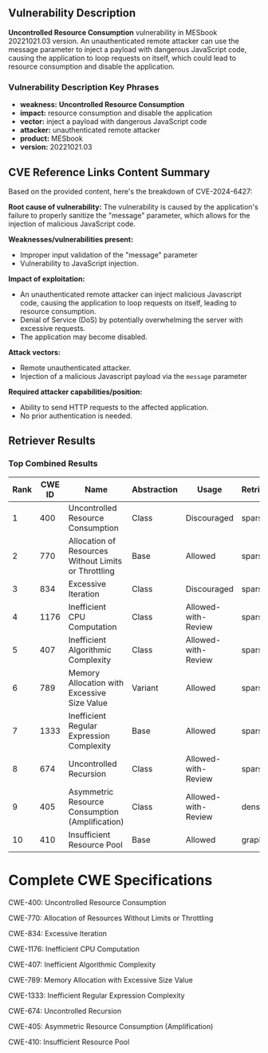 ## Vulnerability Description
**Uncontrolled Resource Consumption** vulnerability in MESbook 20221021.03 version. An unauthenticated remote attacker can use the message parameter to inject a payload with dangerous JavaScript code, causing the application to loop requests on itself, which could lead to resource consumption and disable the application.

### Vulnerability Description Key Phrases
- **weakness:** **Uncontrolled Resource Consumption**
- **impact:** resource consumption and disable the application
- **vector:** inject a payload with dangerous JavaScript code
- **attacker:** unauthenticated remote attacker
- **product:** MESbook
- **version:** 20221021.03

## CVE Reference Links Content Summary
Based on the provided content, here's the breakdown of CVE-2024-6427:

**Root cause of vulnerability:**
The vulnerability is caused by the application's failure to properly sanitize the "message" parameter, which allows for the injection of malicious JavaScript code.

**Weaknesses/vulnerabilities present:**
- Improper input validation of the "message" parameter
- Vulnerability to JavaScript injection.

**Impact of exploitation:**
- An unauthenticated remote attacker can inject malicious Javascript code, causing the application to loop requests on itself, leading to resource consumption.
- Denial of Service (DoS) by potentially overwhelming the server with excessive requests.
- The application may become disabled.

**Attack vectors:**
- Remote unauthenticated attacker.
- Injection of a malicious Javascript payload via the `message` parameter

**Required attacker capabilities/position:**
- Ability to send HTTP requests to the affected application.
- No prior authentication is needed.

## Retriever Results

### Top Combined Results

| Rank | CWE ID | Name | Abstraction | Usage  | Retrievers | Individual Scores |
|------|--------|------|-------------|-------|------------|-------------------|
| 1 | 400 | Uncontrolled Resource Consumption | Class | Discouraged | sparse | 0.308 |
| 2 | 770 | Allocation of Resources Without Limits or Throttling | Base | Allowed | sparse | 0.276 |
| 3 | 834 | Excessive Iteration | Class | Discouraged | sparse | 0.264 |
| 4 | 1176 | Inefficient CPU Computation | Class | Allowed-with-Review | sparse | 0.260 |
| 5 | 407 | Inefficient Algorithmic Complexity | Class | Allowed-with-Review | sparse | 0.256 |
| 6 | 789 | Memory Allocation with Excessive Size Value | Variant | Allowed | sparse | 0.252 |
| 7 | 1333 | Inefficient Regular Expression Complexity | Base | Allowed | sparse | 0.252 |
| 8 | 674 | Uncontrolled Recursion | Class | Allowed-with-Review | sparse | 0.252 |
| 9 | 405 | Asymmetric Resource Consumption (Amplification) | Class | Allowed-with-Review | dense | 0.596 |
| 10 | 410 | Insufficient Resource Pool | Base | Allowed | graph | 0.003 |



# Complete CWE Specifications

CWE-400: Uncontrolled Resource Consumption

CWE-770: Allocation of Resources Without Limits or Throttling

CWE-834: Excessive Iteration

CWE-1176: Inefficient CPU Computation

CWE-407: Inefficient Algorithmic Complexity

CWE-789: Memory Allocation with Excessive Size Value

CWE-1333: Inefficient Regular Expression Complexity

CWE-674: Uncontrolled Recursion

CWE-405: Asymmetric Resource Consumption (Amplification)

CWE-410: Insufficient Resource Pool